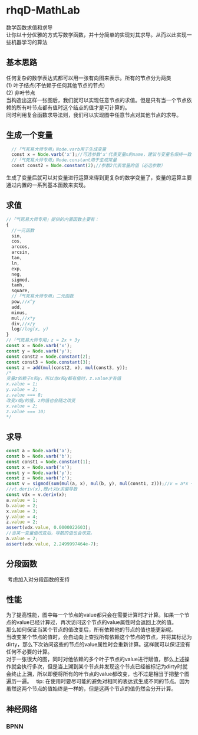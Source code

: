 # rhqD-MathLab
数学函数求值和求导  
让你以十分优雅的方式写数学函数，并十分简单的实现对其求导。从而以此实现一些机器学习的算法

## 基本思路
任何复杂的数学表达式都可以用一张有向图来表示。所有的节点分为两类  
(1) 叶子结点(不依赖于任何其他节点的节点)  
(2) 非叶节点  
当构造出这样一张图后，我们就可以实现任意节点的求值。但是只有当一个节点依赖的所有叶节点都有值时这个结点的值才是可计算的。   
同时利用复合函数求导法则，我们可以实现图中任意节点对其他节点的求导。
## 生成一个变量
```javascript
  //「气死易大师专用」Node.varb用于生成变量
  const x = Node.varb('x');//可选参数'x'代表变量x的name，建议与变量名保持一致
  //「气死易大师专用」Node.constant用于生成常量
  const const2 = Node.constant(2);//参数2代表常量的值（必选参数）
```
生成了变量后就可以对变量进行运算来得到更复杂的数学变量了，变量的运算主要通过内置的一系列基本函数来实现。  
## 求值
```javascript
//「气死易大师专用」提供的内置函数主要有：
{
  //一元函数
  sin,
  cos,
  arccos,
  arcsin,
  tan,
  ln,
  exp,
  neg,
  sigmod,
  tanh,
  square,
  //「气死易大师专用」二元函数
  pow,//x^y
  add,
  minus,
  mul,//x*y
  div,//x/y
  log//log(x, y)
}
//「气死易大师专用」z = 2x + 3y
const x = Node.varb('x');
const y = Node.varb('y');
const const2 = Node.constant(2);
const const3 = Node.constant(3);
const z = add(mul(const2, x), mul(const3, y));
/*
变量z依赖于x和y，所以当x和y都有值时，z.value才有值
x.value = 1;
y.value = 2;
z.value === 8;
改变x或y的值，z的值也会随之改变
x.value = 2;
z.value === 10;
*/
```
## 求导
```javascript
const a = Node.varb('a');
const b = Node.varb('b');
const const1 = Node.constant(1);
const x = Node.varb('x');
const y = Node.varb('y');
const z = Node.varb('z');
const v = sigmod(sum(mul(a, x), mul(b, y), mul(const1, z)));//v = a*x + b*y + 1*z
//vt.deriv(x),既vt对x求偏导数
const vdx = v.deriv(x);
a.value = 1;
b.value = 2;
x.value = 3;
y.value = 4;
z.value = 2;
assert(vdx.value, 0.0000022603);
//当某一变量值改变后，导数的值也会改变。
a.value = 2;
assert(vdx.value, 2.2499997464e-7);
```
## 分段函数

  考虑加入对分段函数的支持
  
## 性能
为了提高性能，图中每一个节点的value都只会在需要计算时才计算。如果一个节点的value已经计算过，再次访问这个节点的value属性时会返回上次的值。  
那么如何保证当某个节点的值改变后，所有依赖他的节点的值也能更新呢。  
当改变某个节点的值时，会自动向上查找所有依赖这个节点的节点，并将其标记为dirty，那么下次访问这些的节点的value属性时会重新计算。这样就可以保证没有任何不必要的计算。  
对于一张很大的图，同时对他依赖的多个叶子节点的value进行赋值，那么上述操作就会执行多次，但是当上溯到某个节点并发现这个节点已经被标记为dirty时就会终止上溯，所以即便将所有的叶节点的value都改变，也不过是相当于把整个图遍历一遍。  
tip: 在使用时要尽可能的避免对相同的表达式生成不同的节点。因为虽然这两个节点的值始终是一样的，但是这两个节点的值仍然会分开计算。
## 神经网络
### BPNN
